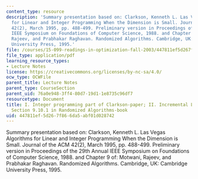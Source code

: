 ```yaml
---
content_type: resource
description: 'Summary presentation based on: Clarkson, Kenneth L. Las Vegas Algorithms
  for Linear and Integer Programming When the Dimension is Small. Journal of the ACM
  42(2), March 1995, pp. 488-499. Preliminary version in Proceedings of the 29th Annual
  IEEE Symposium on Foundations of Computer Science, 1988. and Chapter 9 of: Motwani,
  Rajeev, and Prabhakar Raghavan. Randomized Algorithms. Cambridge, UK: Cambridge
  University Press, 1995.'
file: /courses/15-099-readings-in-optimization-fall-2003/447811ef5d267f866da5abf01d028742_ses3_book.pdf
file_type: application/pdf
learning_resource_types:
- Lecture Notes
license: https://creativecommons.org/licenses/by-nc-sa/4.0/
ocw_type: OCWFile
parent_title: Lecture Notes
parent_type: CourseSection
parent_uid: 76a0e948-3ff4-80d7-19d1-1e8735c96df7
resourcetype: Document
title: I. Integer programming part of Clarkson-paper; II. Incremental Linear Programming,
  Section 9.10.1 in Randomized Algorithms-book
uid: 447811ef-5d26-7f86-6da5-abf01d028742
---
```

Summary presentation based on: Clarkson, Kenneth L. Las Vegas Algorithms for Linear and Integer Programming When the Dimension is Small. Journal of the ACM 42(2), March 1995, pp. 488-499. Preliminary version in Proceedings of the 29th Annual IEEE Symposium on Foundations of Computer Science, 1988. and Chapter 9 of: Motwani, Rajeev, and Prabhakar Raghavan. Randomized Algorithms. Cambridge, UK: Cambridge University Press, 1995.